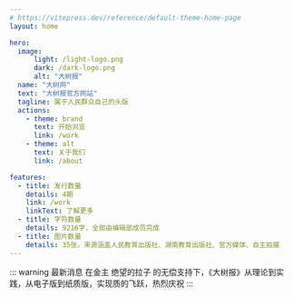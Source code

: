 ```yaml
---
# https://vitepress.dev/reference/default-theme-home-page
layout: home

hero:
  image:
      light: /light-logo.png
      dark: /dark-logo.png
      alt: "大树报"
  name: "大树网"
  text: "大树报官方网站"
  tagline: 属于人民群众自己的头版
  actions:
    - theme: brand
      text: 开始浏览
      link: /work
    - theme: alt
      text: 关于我们
      link: /about

features:
  - title: 发行数量
    details: 4期
    link: /work
    linkText: 了解更多
  - title: 字符数量
    details: 9216字，全部由编辑部成员完成
  - title: 图片数量
    details: 35张，来源涵盖人民教育出版社、湖南教育出版社、官方媒体、自主拍摄
---
```

::: warning 最新消息
在金主 绝望的拉子 的无偿支持下，《大树报》从理论到实践，从电子版到纸质版，实现质的飞跃，热烈庆祝
:::